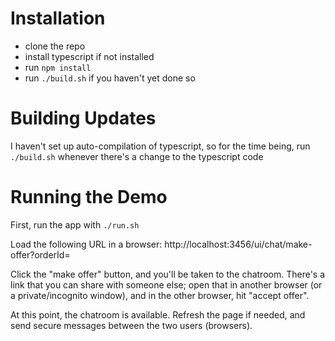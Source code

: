 # Installation

- clone the repo
- install typescript if not installed
- run `npm install`
- run `./build.sh` if you haven't yet done so

# Building Updates

I haven't set up auto-compilation of typescript, so for the time being, run `./build.sh` whenever there's a change to the typescript code

# Running the Demo

First, run the app with `./run.sh`

Load the following URL in a browser: http://localhost:3456/ui/chat/make-offer?orderId=

Click the "make offer" button, and you'll be taken to the chatroom. There's a link that you can share with someone else; open that in another browser (or a private/incognito window), and in the other browser, hit "accept offer".

At this point, the chatroom is available. Refresh the page if needed, and send secure messages between the two users (browsers).
